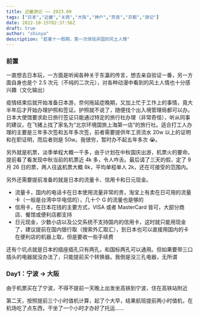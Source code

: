 ```yaml
---
title: 近畿游记 —— 2023.09
tags: ["日本","近畿","关西","大阪","神户","奈良","京都","游记"]
date: 2022-10-15T02:37:56Z
draft: true
author: "shinya"
description: "趁着十一假期，第一次体验异国的风土人情"
---
```


### 前置

一直想去日本玩，一方面是听闻各种关于东瀛的传言，想去亲自验证一番，另一方面自身也是个 2.5 次元（不纯的二次元），对各种动漫中看到的风土人情也十分感兴趣（文化输出）

疫情结束后就开始准备日本游，奈何拖延症晚期，又加上忙于工作上的事情，竟大半年后才开始办理护照和签证。护照就不说了，随便找个出入境管理局都可以办。日本大使馆要求赴日旅行签证只能通过特定的旅行社办理（非常奇怪），听从同事的建议，在飞猪上找了家名为“北京环境国旅上海第一店”的旅行社。适合打工人办理的主要是三年多次签和五年多次签，前者需要提供年工资流水 20w 以上的证明和在职证明，而后者则是 50w。我很穷，暂时办不起五年多次 😭。

另外就是机票，淡季单程大概一千多，由于计划在中秋国庆出游，机票火的要命。提前看了看发现中秋当前的机票近 4k 多，令人咋舌。最后请了三天的假，定了 9 月 26 日的票，两人往返机票大概 8k，平均单程单人 2k，还在可接受的范围内。

另外还需要提前准备的就是日本的流量卡、信用卡和日元现金。
- 流量卡，国内的电话卡在日本使用流量非常的贵，淘宝上有卖在日可用的流量卡（一般是台湾中华电信的），几十个 G 的流量也是够的
- 信用卡，在日本花钱的主要方式，VISA 或者 MasterCard 皆可，大部分商店、餐馆或便利店都支持
- 日元现金，少数小店以及公交系统不支持国内的信用卡，这时就只能用现金了，建议提前在国内银行取（搜索外汇取汇），到日本也可以直接用国内的卡在便利店的机器上取，但是要收一些手续费

还有个坑点就是日本的插座插孔只有两孔，和国标两孔可以通用。但如果要带三口插头的电器就没办法了，只能提前买个转换器。我倒是没三孔电器，无所谓

### Day1：宁波 -> 大阪

由于机票买在了宁波，不得不提前一天晚上出发坐高铁到宁波，住在高铁站附近

第二天，按照提前三个小时值机计算，起了个大早，结果航班提前两小时值机，在机场吃了点东西，干坐了一个小时才办好了托运……